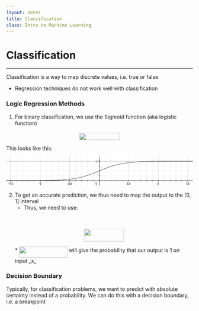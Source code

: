 ```yaml
---
layout: notes
title: Classification
class: Intro to Machine Learning
---
```


# Classification
---

Classification is a way to map discrete values, i.e. true or false
* Regression techniques do not work well with classification

### Logic Regression Methods
1. For binary classification, we use the Sigmoid function (aka logistic function)
<p align="center"><img src="https://cdn.rawgit.com/rzhade3/MarkdownNotes/930c12f7/MachineLearning/svgs/e42743f1ad33f41673a8cc673139047d.svg?invert_in_darkmode" align=middle width=110.14624500000001pt height=18.75984pt/></p>
This looks like this:

![Sigmoid function](images/sigmoid.png)

2. To get an accurate prediction, we thus need to map the output to the [0, 1] interval
	* Thus, we need to use:
	<p align="center"><img src="https://cdn.rawgit.com/rzhade3/MarkdownNotes/930c12f7/MachineLearning/svgs/ef9cd1bef1bab70b34b3cb29a8f702f6.svg?invert_in_darkmode" align=middle width=57.75264pt height=13.881251999999998pt/></p>
	<p align="center"><img src="https://cdn.rawgit.com/rzhade3/MarkdownNotes/930c12f7/MachineLearning/svgs/635e4e714461ea4b56e1955f7d0ed6ed.svg?invert_in_darkmode" align=middle width=107.28646499999998pt height=34.360095pt/></p>
	* <img src="https://cdn.rawgit.com/rzhade3/MarkdownNotes/930c12f7/MachineLearning/svgs/e42743f1ad33f41673a8cc673139047d.svg?invert_in_darkmode" align=middle width=130.635615pt height=29.19113999999999pt/> will give the probability that our output is 1 on input _x_

### Decision Boundary
Typically, for classification problems, we want to predict with absolute certainty instead of a probability. We can do this with a decision boundary, i.e. a breakpoint
<p align="center"><img src="https://cdn.rawgit.com/rzhade3/MarkdownNotes/930c12f7/MachineLearning/svgs/9e5b5f04b873564283e37077ad10a33f.svg?invert_in_darkmode" align=middle width=138.93049499999998pt height=16.438356pt/></p>
<p align="center"><img src="https://cdn.rawgit.com/rzhade3/MarkdownNotes/930c12f7/MachineLearning/svgs/0117dce132b033ba8daef8a4d8597e42.svg?invert_in_darkmode" align=middle width=138.93049499999998pt height=16.438356pt/></p>
